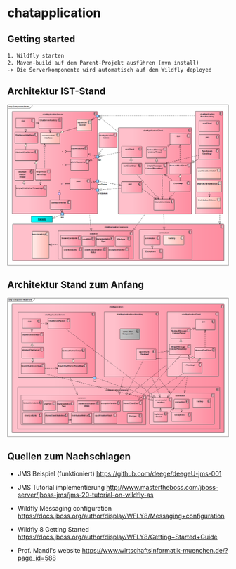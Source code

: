 # chatapplication

## Getting started
    1. Wildfly starten
    2. Maven-build auf dem Parent-Projekt ausführen (mvn install)
    -> Die Serverkomponente wird automatisch auf dem Wildfly deployed

## Architektur IST-Stand
![Component](./dokumentation/refactoredChatAppComponentModel3.png)

## Architektur Stand zum Anfang
![Component](./dokumentation/refactoredChatAppComponentModelOld.png)



## Quellen zum Nachschlagen
 - JMS Beispiel (funktioniert) https://github.com/deege/deegeU-jms-001
 - JMS Tutorial implementierung http://www.mastertheboss.com/jboss-server/jboss-jms/jms-20-tutorial-on-wildfly-as
 
 - Wildfly Messaging configuration https://docs.jboss.org/author/display/WFLY8/Messaging+configuration
 - Wildfly 8 Getting Started https://docs.jboss.org/author/display/WFLY8/Getting+Started+Guide
 
 
 - Prof. Mandl's website https://www.wirtschaftsinformatik-muenchen.de/?page_id=588
 